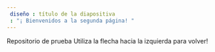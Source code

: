 ```yaml
---
 diseño : título de la diapositiva
 : "¡ Bienvenidos a la segunda página! "
---
```

Repositorio de prueba
Utiliza la flecha hacia la izquierda para volver!
